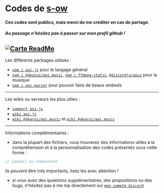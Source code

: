 # Codes de [s-ow](https://discordapp.com/users/931326112598986912)
#### Ces codes sont publics, mais merci de me créditer en cas de partage.
##### Au passage n'hésitez pas à passer sur mon profil github ! 
[![Carte ReadMe](https://github-readme-stats.vercel.app/api/pin/?username=s-ow&repo=s-ow&theme=discord_old_blurple&hide_border=true&bg_color=343942)](https://github.com/s-ow/s-ow)
----
Les différents packages utilisés :
- [`npm i aoi.js`](https://aoi.js.org/docs/) pour le langage général
- [`npm i @akarui/aoi.music`](https://aoi.js.org/extensions/music/introduction), [`npm i ffmpeg-static`](https://www.npmjs.com/package/ffmpeg-static), [`@discordjs/opus`](https://www.npmjs.com/package/@discordjs/opus) pour la musique
- [`npm i aoi.parser`](https://aoi.js.org/docs/guides/parser) pour pouvoir faire de beaux embeds
----
Les wikis ou serveurs les plus utiles :
- [`support aoi.js`](https://discord.gg/aoi-js-server-akarui-development-team-773352845738115102)
- [`wiki aoi.js`](https://aoi.js.org/docs/)
- [`wiki @akarui/aoi.music`](https://github.com/AkaruiDevelopment/aoi.js-documentation/blob/edadc5be51307899f0b5c500f53e482d48dccd8d/src/guides/%40akarui/aoi.music.md) et [`wiki @akarui/aoi.music`](https://aoi.js.org/extensions/music/introduction)
----
Informations complémentaires :
- dans la plupart des fichiers, vous trouverez des informations utiles à la compréhension et à la personnalisation des codes présentés sous cette forme :
```js
// conseil ou indication
```
ils peuvent être très importants, lisez les avec attention !
- si vous avez des questions supplémentaires, des propositions ou des bugs, n'hésitez pas à me mp directement sur [`mon compte discord`](https://discord.com/users/931326112598986912)
